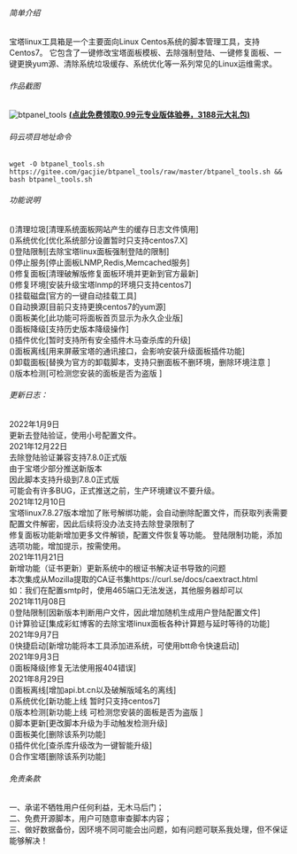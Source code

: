 
###### 简单介绍
宝塔linux工具箱是一个主要面向Linux Centos系统的脚本管理工具，支持Centos7。
它包含了一键修改宝塔面板模板、去除强制登陆、一键修复面板、一键更换yum源、清除系统垃圾缓存、系统优化等一系列常见的Linux运维需求。
###### 作品截图
 ![btpanel_tools](https://gitee.com/gacjie/btpanel_tools/raw/master/btpanel_tools.jpg) 
 **[(点此免费领取0.99元专业版体验券，3188元大礼包)](https://www.bt.cn/?invite_code=MV9yaHFycXY=)** 
###### 码云项目地址命令
```shell-session
wget -O btpanel_tools.sh https://gitee.com/gacjie/btpanel_tools/raw/master/btpanel_tools.sh && bash btpanel_tools.sh
``` 
###### 功能说明
()清理垃圾[清理系统面板网站产生的缓存日志文件慎用]   
()系统优化[优化系统部分设置暂时只支持centos7.X]  
()登陆限制[去除宝塔linux面板强制登陆的限制]  
()停止服务[停止面板LNMP,Redis,Memcached服务]  
()修复面板[清理破解版修复面板环境并更新到官方最新]  
()修复环境[安装升级宝塔lnmp的环境只支持centos7]  
()挂载磁盘[官方的一键自动挂载工具]  
()自动换源[目前只支持更换centos7的yum源]  
()面板美化[此功能可将面板首页显示为永久企业版]  
()面板降级[支持历史版本降级操作]  
()插件优化[暂时支持所有安全插件木马查杀库的升级]  
()面板离线[用来屏蔽宝塔的通讯接口，会影响安装升级面板插件功能]  
()卸载面板[替换为官方的卸载脚本，支持只删面板不删环境，删除环境注意 ]  
()版本检测[可检测您安装的面板是否为盗版 ]  
###### 更新日志：
2022年1月9日   
更新去登陆验证，使用小号配置文件。   
2021年12月22日   
去除登陆验证兼容支持7.8.0正式版   
由于宝塔少部分推送新版本    
因此脚本支持升级到7.8.0正式版   
可能会有许多BUG，正式推送之前，生产环境建议不要升级。    
2021年12月10日   
宝塔linux7.8.27版本增加了账号解绑功能，会自动删除配置文件，而获取列表需要配置文件解密，因此后续将没办法支持去除登录限制了    
修复面板功能新增加更多文件解锁，配置文件恢复等功能。 登陆限制功能，添加选项功能，增加提示，按需使用。   
2021年11月21日   
新增功能（证书更新）更新系统中的根证书解决证书导致的问题  
本次集成从Mozilla提取的CA证书集https://curl.se/docs/caextract.html  
如：我们在配置smtp时，使用465端口无法发送，其他服务器却可以  
2021年11月08日  
()登陆限制[因新版本判断用户文件，因此增加随机生成用户登陆配置文件]   
()计算验证[集成彩虹博客的去除宝塔linux面板各种计算题与延时等待的功能]   
2021年9月7日  
()快捷启动[新增功能将本工具添加进系统，可使用btt命令快速启动]   
2021年9月3日   
()面板降级[修复无法使用报404错误]   
2021年8月29日   
()面板离线[增加api.bt.cn以及破解版域名的离线]   
()系统优化[新功能上线 暂时只支持centos7]   
()版本检测[新功能上线 可检测您安装的面板是否为盗版 ]   
()脚本更新[更改脚本升级为手动触发检测升级]   
()面板美化[删除该系列功能]    
()插件优化[查杀库升级改为一键智能升级]   
()合作宝塔[删除该系列功能]     
###### 免责条款
一、承诺不牺牲用户任何利益，无木马后门；  
二、免费开源脚本，用户可随意审查脚本内容；  
三、做好数据备份，因环境不同可能会出问题，如有问题可联系我处理，但不保证能够解决！  
